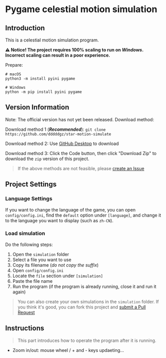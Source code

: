 # Pygame celestial motion simulation

## Introduction

This is a celestial motion simulation program.

**⚠ Notice! The project requires 100% scaling to run on *Windows*. Incorrect scaling can result in a poor experience.**

Prepare:

```
# macOS
python3 -m install pyini pygame

# Windows
python -m pip install pyini pygame
```
## Version Information

Note: The official version has not yet been released. Download method:

Download method 1 (***Recommended***): `git clone https://github.com/dddddgz/star-motion-simulate`

Download method 2: Use [GitHub Desktop](https://desktop.github.com) to download

Download method 3: Click the Code button, then click "Download Zip" to download the `zip` version of this project.

> If the above methods are not feasible, please [create an Issue](https://github.com/dddddgz/star-motion-simulate/issues/new/choose)

## Project Settings

### Language Settings

If you want to change the language of the game, you can open `config/config.ini`, find the `default` option under `[language]`, and change it to the language you want to display (such as `zh-CN`).

### Load simulation

Do the following steps:

1. Open the `simulation` folder
2. Select a file you want to use
3. Copy its filename (*do not copy the suffix*)
4. Open `config/config.ini`
5. Locate the `file` section under `[simulation]`
6. Paste the file name
7. Run the program (if the program is already running, close it and run it again)

> You can also create your own simulations in the `simulation` folder. If you think it's good, you can fork this project and [submit a Pull Request](https://github.com/dddddgz/star-motion-simulate/pulls)

## Instructions

> This part introduces how to operate the program after it is running.

- Zoom in/out: mouse wheel / + and - keys
updaeting...
